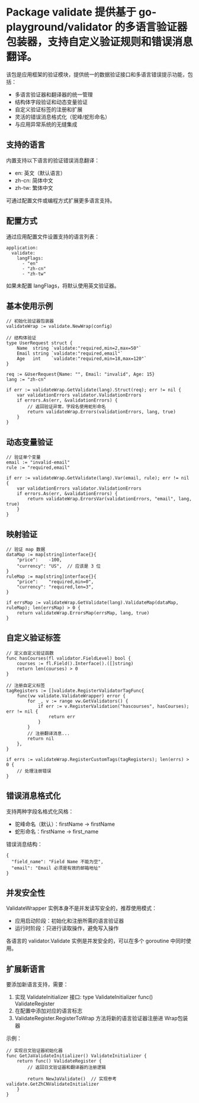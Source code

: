 # Package validate 提供基于 go-playground/validator 的多语言验证器包装器，支持自定义验证规则和错误消息翻译。

该包是应用框架的验证模块，提供统一的数据验证接口和多语言错误提示功能，包括：
- 多语言验证器和翻译器的统一管理
- 结构体字段验证和动态变量验证
- 自定义验证标签的注册和扩展
- 灵活的错误消息格式化（驼峰/蛇形命名）
- 与应用异常系统的无缝集成

## 支持的语言

内置支持以下语言的验证错误消息翻译：
- en: 英文（默认语言）
- zh-cn: 简体中文
- zh-tw: 繁体中文

可通过配置文件或编程方式扩展更多语言支持。

## 配置方式

通过应用配置文件设置支持的语言列表：

	application:
	  validate:
	    langFlags:
	      - "en"
	      - "zh-cn"
	      - "zh-tw"

如果未配置 langFlags，将默认使用英文验证器。

## 基本使用示例

	// 初始化验证器包装器
	validateWrap := validate.NewWrap(config)

	// 结构体验证
	type UserRequest struct {
		Name  string `validate:"required,min=2,max=50"`
		Email string `validate:"required,email"`
		Age   int    `validate:"required,min=18,max=120"`
	}

	req := &UserRequest{Name: "", Email: "invalid", Age: 15}
	lang := "zh-cn"

	if err := validateWrap.GetValidate(lang).Struct(req); err != nil {
		var validationErrors validator.ValidationErrors
		if errors.As(err, &validationErrors) {
			// 返回验证异常，字段名使用蛇形命名
			return validateWrap.Errors(validationErrors, lang, true)
		}
	}

## 动态变量验证

	// 验证单个变量
	email := "invalid-email"
	rule := "required,email"

	if err := validateWrap.GetValidate(lang).Var(email, rule); err != nil {
		var validationErrors validator.ValidationErrors
		if errors.As(err, &validationErrors) {
			return validateWrap.ErrorsVar(validationErrors, "email", lang, true)
		}
	}

## 映射验证

	// 验证 map 数据
	dataMap := map[string]interface{}{
		"price":    -100,
		"currency": "US",  // 应该是 3 位
	}
	ruleMap := map[string]interface{}{
		"price":    "required,min=0",
		"currency": "required,len=3",
	}

	if errsMap := validateWrap.GetValidate(lang).ValidateMap(dataMap, ruleMap); len(errsMap) > 0 {
		return validateWrap.ErrorsMap(errsMap, lang, true)
	}

## 自定义验证标签

	// 定义自定义验证函数
	func hasCourses(fl validator.FieldLevel) bool {
		courses := fl.Field().Interface().([]string)
		return len(courses) > 0
	}

	// 注册自定义标签
	tagRegisters := []validate.RegisterValidatorTagFunc{
		func(vw validate.ValidateWrapper) error {
			for _, v := range vw.GetValidators() {
				if err := v.RegisterValidation("hascourses", hasCourses); err != nil {
					return err
				}
			}
			// 注册翻译消息...
			return nil
		},
	}

	if errs := validateWrap.RegisterCustomTags(tagRegisters); len(errs) > 0 {
		// 处理注册错误
	}

## 错误消息格式化

支持两种字段名格式化风格：
- 驼峰命名（默认）：firstName -> firstName
- 蛇形命名：firstName -> first_name

错误消息结构：

	{
	  "field_name": "Field Name 不能为空",
	  "email": "Email 必须是有效的邮箱地址"
	}

## 并发安全性

ValidateWrapper 实例本身不是并发读写安全的，推荐使用模式：
- 应用启动阶段：初始化和注册所需的语言验证器
- 运行时阶段：只进行读取操作，避免写入操作

各语言的 validator.Validate 实例是并发安全的，可以在多个 goroutine 中同时使用。

## 扩展新语言

要添加新语言支持，需要：
1. 实现 ValidateInitializer 接口:
   type ValidateInitializer func() ValidateRegister
2. 在配置中添加对应的语言标志
3. ValidateRegister.RegisterToWrap 方法将新的语言验证器注册进 Wrap包装器

示例：

	// 实现日文验证器初始化器
	func GetJaValidateInitializer() ValidateInitializer {
	    return func() ValidateRegister {
	        // 返回日文验证器和翻译器的注册逻辑

	        return NewJaValidate()  // 实现参考 validate.GetZhCNValidateInitializer
	    }
	}